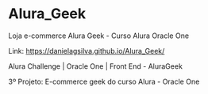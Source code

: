 # Alura_Geek
Loja e-commerce Alura Geek - Curso Alura Oracle One

Link:  https://danielagsilva.github.io/Alura_Geek/

Alura Challenge | Oracle One | Front End - AluraGeek

3º Projeto: E-commerce geek do curso Alura - Oracle One
